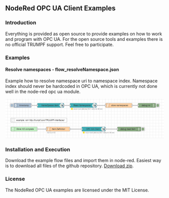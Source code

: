 ## NodeRed OPC UA Client Examples

### Introduction
 
Everything is provided as open source to provide examples on how to work and program with OPC UA. For the open source tools and examples there is no official TRUMPF support. Feel free to participate.

### Examples

#### Resolve namespaces - flow_resolveNamespace.json
Example how to resolve namespace uri to namespace index. Namespace index should never be hardcoded in OPC UA, which is currently not done well in the node-red opc ua module.

![Picture Alarms](doc/resolveNamespace.PNG)

### Installation and Execution
Download the example flow files and import them in node-red.
Easiest way is to download all files of the github repository. [Download zip](https://github.com/TRUMPF-IoT/OpcUaMachineTools/archive/main.zip). 

### License
The NodeRed OPC UA examples are licensed under the MIT License.
